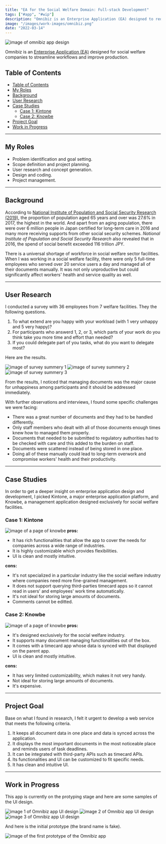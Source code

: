 ```yaml
---
title: "EA for the Social Welfare Domain: Full-stack Development"
tags: ["#app", "#wip"]
description: "Omnibiz is an Enterprise Application (EA) designed to reduce workload and streamline workflows for social welfare companies."
image: "/images/work-images/omnibiz.png"
date: "2022-03-14"
---
```


![image of omnibiz app design](/images/work-images/omnibiz.png)

Omnibiz is an [Enterprise Application (EA)](https://en.wikipedia.org/wiki/Enterprise_software) designed for social welfare companies to streamline workflows and improve production.

## Table of Contents

- [Table of Contents](#table-of-contents)
- [My Roles](#my-roles)
- [Background](#background)
- [User Research](#user-research)
- [Case Studies](#case-studies)
  - [Case 1: Kintone](#case-1-kintone)
  - [Case 2: Knowbe](#case-2-knowbe)
- [Project Goal](#project-goal)
- [Work in Progress](#work-in-progress)

---

## My Roles

- Problem identification and goal setting.
- Scope definition and project planning.
- User research and concept generation.
- Design and coding.
- Project management.

___

## Background

According to [National Institute of Population and Social Security Research (2019)](https://www.ipss.go.jp/s-info/e/pssj/pssj2019.pdf), the proportion of population aged 65 years and over was 27.6% in 2017, the highest in the world. And apart from an aging population, there were over 6 million people in Japan certified for long-term care in 2016 and many more receiving supports from other social security schemes. *National Institute of Population and Social Security Research* also revealed that in 2016, the spend of social benefit exceeded 116 trillion JPY.

There is a universal shortage of workforce in social welfare sector facilities. When I was working in a social welfare facility, there were only 5 full-time employees who served over 20 service users a day and managed all of their documents manually. It was not only unproductive but could significantly affect workers' health and service quality as well.

---

## User Research

I conducted a survey with 36 employees from 7 welfare facilities. They the following questions.

1. To what extend are you happy with your workload (with 1 very unhappy and 5 very happy)?
2. For participants who answerd 1, 2, or 3, which parts of your work do you think take you more time and effort than needed?
3. If you could delegate part of you tasks, what do you want to delegate most?

Here are the results.

![image of survey summery 1](/images/work-images/q-1.png)
![image of survey summery 2](/images/work-images/q-2.png)
![image of survey summery 3](/images/work-images/q-3.png)

From the results, I noticed that managing documents was the major cause for unhappiness among participants and it should be addressed immediately.

With further observations and interviews, I found some specific challenges we were facing:

- There was a great number of documents and they had to be handled differently.
- Only staff members who dealt with all of those documents enough times knew how to managed them properly.
- Documents that needed to be submitted to regulatory authorities had to be checked with care and this added to the burden on staff.
- Documents were scattered instead of being stored in one place.
- Doing all of these manually could lead to long-term overwork and compromise workers' health and their productivity.

---

## Case Studies

In order to get a deeper insight on enterprise application design and development, I picked Kintone, a major enterprise application platform, and Knowbe, a management application designed exclusively for social welfare facilities.

### Case 1: Kintone

![image of a page of knowbe](/images/work-images/kintone.png)
**pros:**

- It has rich functionalities that allow the app to cover the needs for companies across a wide range of industries.
- It is highly customizable which provides flexibilities.
- UI is clean and mostly intuitive.

**cons:**

- It's not specialized in a particular industry like the social welfare industry where companies need more fine-grained management.
- It does not support querying third-parties timecard apps so it cannot read in users' and employees' work time automatically.
- It's not ideal for storing large amounts of documents.
- Comments cannot be editted.

### Case 2: Knowbe

![image of a page of knowbe](/images/work-images/knowbe.png)
**pros:**

- It's designed exclusively for the social welfare industry.
- It supports many document managing functionalities out of the box.
- It comes with a timecard app whose data is synced with that displayed on the parent app.
- UI is clean and mostly intuitive.

**cons:**

- It has very limited customizability, which makes it not very handy.
- Not ideal for storing large amounts of documents.
- It's expensive.

---

## Project Goal

Base on what I found in research, I felt it urgent to develop a web service that meets the following criteria.

1. It keeps all document data in one place and data is synced across the application.
2. It displays the most important documents in the most noticeable place and reminds users of task deadlines.
3. It can be integrated with third-party APIs such as timecard APIs.
4. Its functionalities and UI can be customized to fit specific needs.
5. It has clean and intuitive UI.

___

## Work in Progress

This app is currently on the protyping stage and here are some samples of the UI design.

![image 1 of Omnibiz app UI design](/images/work-images/omnibiz-ui-1.png)
![image 2 of Omnibiz app UI design](/images/work-images/omnibiz-ui-2.png)
![image 3 of Omnibiz app UI design](/images/work-images/omnibiz-ui-3.png)

And here is the initial prototype (the brand name is fake).

![image of the first prototype of the Omnibiz app](/images/work-images/omnibiz-mockup.gif)